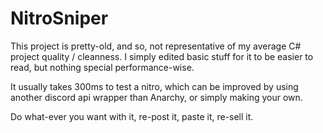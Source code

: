# NitroSniper
This project is pretty-old, and so, not representative of my average C# project quality / cleanness.
I simply edited basic stuff for it to be easier to read, but nothing special performance-wise.

It usually takes 300ms to test a nitro, which can be improved by using another discord api wrapper than Anarchy, or simply making your own.

Do what-ever you want with it, re-post it, paste it, re-sell it.

